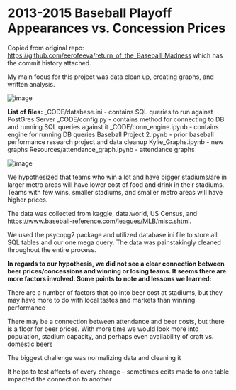 <h1> 2013-2015 Baseball Playoff Appearances vs. Concession Prices </h1>

Copied from original repo: https://github.com/eerofeeva/return_of_the_Baseball_Madness which has the commit history attached.

My main focus for this project was data clean up, creating graphs, and written analysis.

![image](https://user-images.githubusercontent.com/70925750/112413035-8287ae80-8ced-11eb-97e0-a6bb8ed91ef2.png)

<b> List of files:</b>
_CODE/database.ini - contains SQL queries to run against PostGres Server
_CODE/config.py - contains method for connecting to DB and running SQL queries against it
_CODE/conn_engine.ipynb - contains engine for running DB queries 
Baseball Project 2.ipynb -  prior baseball performance research project and data cleanup
Kylie_Graphs.ipynb - new graphs
Resources/attendance_graph.ipynb - attendance graphs

![image](https://user-images.githubusercontent.com/70925750/112413081-959a7e80-8ced-11eb-8958-873e9070263e.png)

We hypothesized that teams who win a lot and have bigger stadiums/are in larger metro areas will have lower cost of food and drink in their stadiums. Teams with few wins, smaller stadiums, and smaller metro areas will have higher prices.

The data was collected from kaggle, data.world, US Census, and https://www.baseball-reference.com/leagues/MLB/misc.shtml.

We used the psycopg2 package and utilized database.ini file to store all SQL tables and our one mega query. The data was painstakingly cleaned throughout the entire process. 

<b> In regards to our hypothesis, we did not see a clear connection between beer prices/concessions and winning or losing teams. It seems there are more factors involved. 
Some points to note and lessons we learned: </b>
 
There are a number of factors that go into beer cost at stadiums, but they may have more to do with local tastes and markets than winning performance

There may be a connection between attendance and beer costs, but there is a floor for beer prices. With more time we would look more into population, stadium capacity, and perhaps even availability of craft vs. domestic beers
	
The biggest challenge was normalizing data and cleaning it

It helps to test affects of every change – sometimes edits made to one table impacted the connection to another
